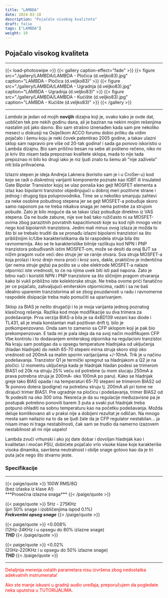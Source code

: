 ```yaml
---
title: "LAMBDA"
date: 2024-03-18
description: "Pojačalo visokog kvaliteta"
draft: false
tags: ["LAMBDA"]
weight: 10
---
```

## Pojačalo visokog kvaliteta
<hr>
{{< load-photoswipe >}}
{{< gallery caption-effect="fade" >}}
  {{< figure src="./gallery/LAMBDA/LAMBDA - Pločica (d.veljko83).jpg" caption="LAMBDA - Pločica (d.veljko83)" >}}
  {{< figure src="./gallery/LAMBDA/LAMBDA - Ugradnja (d.veljko83).jpg" caption="LAMBDA - Ugradnja (d.veljko83)" >}}
  {{< figure src="./gallery/LAMBDA/LAMBDA - Kućište (d.veljko83).jpg" caption="LAMBDA - Kućište (d.veljko83)" >}}
{{< /gallery >}}
<hr>

*Lambda* je jedan od mojih **novijih** dizajna koji je, ovako kako je ovde dat, uobličen tek pre nekih godinu dana, ali je baziran na nekim mojim rešenjima nastalim još jako davno. Bio sam strašno iznenađen kada sam pre nekoliko meseci u diskusiji na Osiječkom ACCO forumu dobio priliku da vidim pojačalo i šemu koju je neki čovek patentirao 2005 godine, a takav ulazni sklop sam napravio pre više od 20-tak godina! i sada ga ponovo iskoristio u Lambda dizajnu. Bio sam prilično besan na sebe ali pošteno rečeno, niko mi je kriv što nisam tada prepoznao kvalitete sklopa, mada to nije tada prepoznao ni bilo ko drugi iako je niz ljudi znalo tu šemu ali "nije zaživela" niti bila prihvaćena.

Izlazni stepen je ideja Andreja Laknera (koristio sam je i u CroSer-u) kod koje se radi o diskretnoj varijanti komponente poznate kao IGBT ili Insulated Gate Bipolar Transistor kojoj se ulaz ponaša kao gejt MOSFET elementa a izlaz kao bipolarni tranzistor objedinjujući u dobroj meri pozitivne strane i jednog i drugog tipa poluprovodnika. Time se u nekoliko smanjuju zahtevi za neke osobine pobudnog stepena jer se gejt MOSFET-a pobuđuje skoro samo naponom pa ne treba nikakva snaga jer nema potrebe za strujom pobude. Zato je bilo moguće da se takav izlaz pobuđuje direktno iz VAS stepena. Da ne bude zabune, nije sve baš tako ružičasto ni sa MOSFET-ovima zbog parazitnih povratnih kapacitivnosti koje su kod njih mnogo veće nego kod bipolarnih tranzistora. Jedini mali minus ovog izlaza je možda to što bi se trebalo truditi da se pronađu izlazni bipolarni tranzistori sa što približnijim Ic/Ube karakteristikama da bi raspodela struja bila što ravnomernija. Ako se te karakteristike bitnije razlikuju kod NPN i PNP tranzistora pobuđivanih istim MOSFET-om, može se desiti da onaj BJT sa nižim pragom vuče veći deo struje jer se ranije otvara. Sva struja MOSFET-a koja prolazi i kroz drejn mora proći i kroz sors, dakle, praktično je indentična (jer nema struje gejta) pa pošto se u obe elektrode MOSFET-a nalaze otpornici iste vrednosti, to će na njima uvek biti isti pad napona. Zato je bitno nači i koristiti NPN i PNP tranzistore sa što sličnijim pragom otvaranja kako bi vukli približno iste kolektorske struje. Ne treba ovome prići fanatično jer ce pojačalo, zahvaljujući emiterskim otpornicima, raditi i sa ne baš idealno uparenim tranzistorima ali se zbog pouzdanosti u radu i ravnomerne raspodele disipacije treba malo pomučiti sa uparivanjem.

Sklop za BIAS je nešto drugačiji i to je moja varijanta jednog poznatog klasičnog rešenja. Razlika kod moje modifikacije su dva trimera za podešavanje. Prva verzija BIAS-a bila je sa 4xBD139 vezani kao diode i TL431, ali je imala konstantan mali pozitivan drift tj. bilo je potkompenzovano. Onda sam to zamenio sa CFP sklopom koji je pak bio prekompenzovan. E tada mi je pala ideja da na svoj način modifikujem CFP Vbe kontrolu i to dodavanjem emiterskog otpornika na regulacioni tranzistor. Na kraju sam postigao da u opsegu temperature hladnjaka od uključenja (hladan hladnjak) do nekih 65-70 stepeni mirna struja skoro stoji oko vrednosti od 200mA sa malim sporim varijacijama +/-10mA. Trik je u načinu podešavanja. Tranzistor Q1 je termički spregnut sa hladnjakom a Q2 je na pločici. U momentu uključenja kada je hladnjak hladan podesi se trimerom BIAS1 od 20k na struju 25% veću od potrebne (u mom slucaju 250mA a prava potrebna struja je 200mA- oko 100mA po paru). Kako se hladnjak greje tako BIAS opada i na temperaturi 65-70 stepeni se trimerom BIAS2 od 1k ponovo dotera (podigne) na potrebnu struju tj. 200mA ali pri tome ne dirajući trimer BIAS1. Pre ugradnje na pločicu i podešavanja, trimer BIAS2 od 1k podesiti na oko 300 oma. Nesreća je da su regulacije međuzavisne pa je postupak potrebno ponoviti barem 3 puta a svaki put hladnjak treba potpuno ohladiti na sobnu temperaturu kao na početku podešavanja. Možda deluje komlikovano ali u praksi nije a dobijeni rezultat je odličan. Na mnogo mesta sam nailazio na to da se ljudi žale da je CFP regulator nestabilan... ja nisam imao ni traga nestabilnosti, čak sam se trudio da namerno izazovem nestabilnost ali mi nije uspelo!

Lambda zvuči vrhunski i ako joj date dobar i dovoljan hladnjak kao i kvalitetan i moćan PSU, dobićete pojačalo vrlo visoke klase koje karakteriše visoka dinamika, savršena neutralnost i obilje snage gotovo kao da je tri puta jače nego što stvarno jeste.

### Specifikacije
<hr>
{{< paige/quote >}}
100W RMS/8Ω<br>(bez izlaska iz klase A!)<br>***Prosečna izlazna snaga***
{{< /paige/quote >}}

{{< paige/quote >}}
5Hz - 275KHz<br>(pri 50% snage i izobličenjima ispod 0.1%)<br>***Frekventni opseg snage***
{{< /paige/quote >}}

{{< paige/quote >}}
<0.008%<br>(12Hz-24KHz i u opsegu do 80% izlazne snage)<br>***THD***
{{< /paige/quote >}}

{{< paige/quote >}}
<0.02%<br>(20Hz-220KHz i u opsegu do 50% izlazne snage)<br>***THD***
{{< /paige/quote >}}
<hr>

<p style="color: red;" class="text-center">Detaljnija merenja ostalih parametara nisu izvršena zbog nedostatka adekvatnih instrumenata!</p>

<p style="color: red;" class="text-center">Ako ste manje iskusni u gradnji audio uređaja, preporučujem da pogledate neka uputstva u TUTORIJALIMA.</p>
